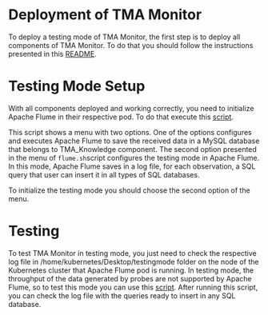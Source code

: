 # Deployment of TMA Monitor
To deploy a testing mode of TMA Monitor, the first step is to deploy all components of TMA Monitor. To do that you should follow the instructions presented in this [README](https://github.com/eubr-atmosphere/tma-framework-m/blob/master/development/server/README.md).

# Testing Mode Setup
With all components deployed and working correctly, you need to initialize Apache Flume in their respective pod. To do that execute this [script](https://github.com/eubr-atmosphere/tma-framework-m/blob/master/development/server/flume/flume.sh).

This script shows a menu with two options. One of the options configures and executes Apache Flume to save the received data in a MySQL database that belongs to TMA_Knowledge component.
The second option presented in the menu of `flume.sh`script configures the testing mode in Apache Flume. In this mode, Apache Flume saves in a log file, for each observation, a SQL query that user can insert it in all types of SQL databases.

To initialize the testing mode you should choose the second option of the menu.

# Testing
To test TMA Monitor in testing mode, you just need to check the respective log file in /home/kubernetes/Desktop/testingmode folder on the node of the Kubernetes cluster that Apache Flume pod is running. In testing mode, the throughput of the data generated by probes are not supported by Apache Flume, so to test this mode you can use this [script](https://github.com/eubr-atmosphere/tma-framework-m/blob/master/development/test/testing-json-format/testing-json-format.sh). After running this script, you can check the log file with the queries ready to insert in any SQL database. 
